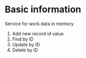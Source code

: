 # Basic information 
Service for work data in memory

1. Add new record id value
2. Find by ID
3. Update by ID
4. Delete by ID
